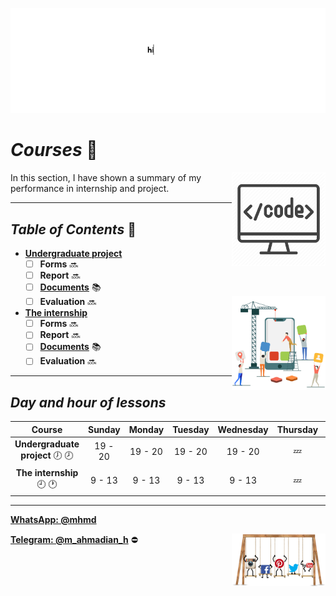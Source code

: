 ![banner](https://github.com/m-ahmadian-h/PNU_3991_AR/blob/main/gif/banner.gif)

# _Courses_ :wave:
<img src="https://github.com/m-ahmadian-h/PNU_3991_AR/blob/main/img/banner.png" align="right"  width="150" />
In this section, I have shown a summary of my performance in internship and project.

***

## _Table of Contents_ :mag_right:
* __[Undergraduate project](https://github.com/m-ahmadian-h/PNU_3991_AR/tree/main/Courses/Undergraduate%20Project)__
   * [ ] __Forms__ :soon:
   * [ ] __Report__     :soon:
   * [ ] __[Documents](https://github.com/m-ahmadian-h/PNU_3991_AR/tree/main/Courses/Undergraduate%20Project/Documents)__ :books:
   * [ ] __Evaluation__ :soon: <img src="https://github.com/m-ahmadian-h/PNU_3991_AR/blob/main/gif/05.gif" align="right" width="150" />
* __[The internship](https://github.com/m-ahmadian-h/PNU_3991_AR/tree/main/Courses/The%20internship)__
   * [ ] __Forms__ :soon:
   * [ ] __Report__     :soon:
   * [ ] __[Documents](https://github.com/m-ahmadian-h/PNU_3991_AR/tree/main/Courses/The%20internship/Documents)__ :books:
   * [ ] __Evaluation__ :soon:

***

## _Day and hour of lessons_

|Course                                  |Sunday |Monday |Tuesday|Wednesday|Thursday|Friday|Saturday|
|:--------------------------------------:|:-----:|:-----:|:-----:|:-------:|:------:|:----:|:------:|
|__Undergraduate project__   :clock7: :clock8:|19 - 20|19 - 20|19 - 20|19 - 20  |:zzz:   |:zzz: |19 - 20 |
|__The internship__   :clock9: :clock1:  |9 - 13 |9 - 13 |9 - 13 |9 - 13   |:zzz:   |:zzz: |9 - 13  |

***
__[WhatsApp: @mhmd](https://wa.me/+989215166403)__ 

__[Telegram: @m_ahmadian_h](https://telegram.me/m_ahmadian_h)__ :no_entry:
<img src="https://github.com/m-ahmadian-h/PNU_3991_AR/blob/main/gif/04.gif" align="right" width="150" />

